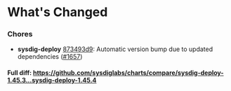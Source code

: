 # What's Changed

### Chores
- **sysdig-deploy** [873493d9](https://github.com/sysdiglabs/charts/commit/873493d93d213ff514ae0ef4a6075ff33889a914): Automatic version bump due to updated dependencies ([#1657](https://github.com/sysdiglabs/charts/issues/1657))
#### Full diff: https://github.com/sysdiglabs/charts/compare/sysdig-deploy-1.45.3...sysdig-deploy-1.45.4
